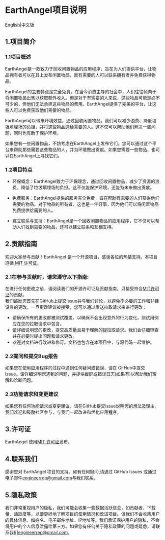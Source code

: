 # EarthAngel项目说明
[English](https://github.com/engineerrep/EarthAngel/blob/main/README.md)|中文版

## 1.项目简介

### 1.1项目概述

EarthAngel是一款致力于回收闲置物品的应用程序，旨在为人们提供平台，让物品拥有者可以在其上发布闲置物品，而有需要的人可以联系拥有者并免费获得物品。

EarthAngel的主要特点是完全免费。在当今消费主导的社会中，人们往往倾向于将闲置物品出售以获取额外收入。但是对于有需要的人来说，这些物品可能是必不可少的，但他们无法承担这些物品的费用。EarthAngel提供了完美的平台，让这些人可以免费获取他们需要的物品。

EarthAngel可以带来环境效益，通过回收闲置物品，我们可以减少浪费、降低垃圾填埋场的负担，并将这些物品送给需要的人。这不仅可以帮助他们解决一些问题，同时也有助于保护环境。

如果您有一些闲置物品，不妨考虑在EarthAngel上发布它们。您可以通过这个平台来帮助那些需要这些物品的人，并为环境做出贡献。如果您需要一些物品，也可以在EarthAngel上寻找它们。

### 1.2项目特点

- 环保概念：EarthAngel致力于环保理念，通过回收闲置物品，减少了资源的浪费，降低了垃圾填埋场的负担。这不仅能保护环境，还能为未来做出贡献。
  
- 免费服务：EarthAngel提供的服务完全免费，旨在帮助有需要的人们获得他们需要的物品。对于物品的所有者，这也是一件好事，因为他们可以将闲置物品免费提供给需要的人。
  
- 建立联系与支持：EarthAngel是一个回收闲置物品的应用程序，它不仅可以帮助人们找到需要的物品，还可以建立联系和互相支持。

## 2.贡献指南
欢迎大家参与贡献！EarthAngel 是一个开源项目，感谢各位的热情支持。本项目遵循[ MIT 许可证](https://github.com/engineerrep/EarthAngel/blob/main/LICENSE)。
### 2.1在参与贡献时，请您遵守以下指南:

在进行任何更改之前，请阅读我们的开源许可证及贡献指南。只接受符合[MIT许可证](https://github.com/engineerrep/EarthAngel/blob/main/LICENSE)的贡献。  
我们鼓励您首先在GitHub上提交Issue并与我们讨论，以避免不必要的工作和非建设性的更改。一旦更改建议被接受，您可以通过发送拉取请求来进行更改：  
- 请确保所有的更改都被测试覆盖，以确保不会出现意外的行为变化。测试用例应在您的拉取请求中包含。   
- 请详细说明您的更改，提交高质量且易于理解的提拉取请求。我们会仔细审查并在必要时提出问题和请求更改。   
- 欢迎对文档进行改进和修订。文档也包含在本项目中，与源代码一起维护。

### 2.2提问和提交Bug报告  
如果您在使用应用程序的过程中遇到任何疑问或错误，请在 GitHub中提交Issue。请详细说明您遇到的问题，并提供截屏或错误日志(如果有)以帮助我们理解和诊断问题。
### 2.3功能请求和变更建议   
如果您有任何功能请求或变更建议，请在GitHub提交Issue说明您的想法及理由。我们欢迎和鼓励社区参与，与我们一起改进和优化应用程序。

## 3.许可证
EarthAngel 使用[MIT 许可证](https://github.com/engineerrep/EarthAngel/blob/main/LICENSE)发布。
## 4.联系我们
感谢您对 EarthAngel 项目的支持。如有任何疑问,请通过 GitHub Issues 或通过电子邮件[engineerrep@gmail.com](mailto:engineerrep@gmail.com)与我们联系。
## 5.隐私政策

我们非常重视用户的隐私，我们可能会收集一些数据活跃信息，如贡献者、下载量、活跃度等，以便更好地了解项目的使用情况和改进项目。但我们不会收集用户的具体信息，如姓名、电子邮件地址、IP地址等。我们承诺保护用户的隐私，不会将用户的个人信息泄露给第三方。如果您有任何关于隐私政策的问题或疑虑，请联系我们[engineerrep@gmail.com](mailto:engineerrep@gmail.com)。

